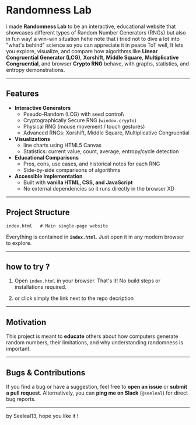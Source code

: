 #  Randomness Lab

i made **Randomness Lab** to be an interactive, educational website that showcases
different types of Random Number Generators (RNGs) but also in fun way! a win-win situation hehe
note that i tried not to dive a lot into "what's behind" science so you can appreciate it in peace ToT
 well, It lets you explore, visualize, and compare how algorithms like **Linear
Congruential Generator (LCG)**, **Xorshift**, **Middle Square**,
**Multiplicative Congruential**, and browser **Crypto RNG** behave,
with graphs, statistics, and entropy demonstrations.

------------------------------------------------------------------------

##  Features 

-   **Interactive Generators**
    -   Pseudo-Random (LCG) with seed control\
    -   Cryptographically Secure RNG (`window.crypto`)
    -   Physical RNG (mouse movement / touch gestures)
    -   Advanced RNGs: Xorshift, Middle Square, Multiplicative
        Congruential
-   **Visualizations**
    -   line charts using HTML5 Canvas
    -   Statistics: current value, count, average, entropy/cycle
        detection
-   **Educational Comparisons**
    -   Pros, cons, use cases, and historical notes for each RNG
    -   Side-by-side comparisons of algorithms
-   **Accessible Implementation**
    -   Built with **vanilla HTML, CSS, and JavaScript**
    -   No external dependencies so it runs directly in the browser XD

------------------------------------------------------------------------

##  Project Structure

    index.html   # Main single-page website

Everything is contained in **`index.html`**. Just open it in any modern
browser to explore.


------------------------------------------------------------------------

##  how to try ?

1.  Open `index.html` in your browser.
    That's it! No build steps or installations required.
    
2.  or click simply the link next to the repo decription

------------------------------------------------------------------------

##  Motivation

This project is meant to **educate** others about how computers generate
random numbers, their limitations, and why understanding randomness is
important.

------------------------------------------------------------------------

##  Bugs & Contributions

If you find a bug or have a suggestion, feel free to **open an issue**
or **submit a pull request**.
Alternatively, you can **ping me on Slack** (`@seeleal`) for
direct bug reports.

------------------------------------------------------------------------
by Seeleal13, hope you like it !
